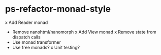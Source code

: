 # ps-refactor-monad-style

x Add Reader monad
* Remove nanohtml/nanomorph
x Add View monad
x Remove state from dispatch calls
* Use monad transformer
* Use free monads?
x Unit testing?